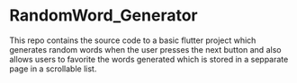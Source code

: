 # RandomWord_Generator
This repo contains the source code to a basic flutter project which generates random words when the user presses the next button and also allows users to favorite the words generated which is stored in a sepparate page in a scrollable list.
